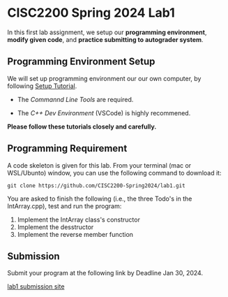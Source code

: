# CISC2200 Spring 2024 Lab1

In this first lab assignment, we setup our **programming environment**, **modify given code**,
and **practice submitting to autograder system**.


## Programming Environment Setup
We will set up programming environment our our own computer, by following [Setup Tutorial](https://eecs280staff.github.io/tutorials/). 

- The _Commannd Line Tools_ are required. 

- The _C++ Dev Environment_ (VSCode) is highly recommened.

**Please follow these tutorials closely and carefully.**

## Programming Requirement

A code skeleton is given for this lab. From your terminal (mac or WSL/Ubunto) window, you can use the following command to download it:
```
git clone https://github.com/CISC2200-Spring2024/lab1.git
```
You are asked to finish the following (i.e., the three Todo's in the IntArray.cpp), test and run the program:

1. Implement the IntArray class's constructor
2. Implement the desstructor 
3. Implement the reverse member function

## Submission 

Submit your program at the following link by Deadline Jan 30, 2024.

[lab1 submission site](https://storm.cis.fordham.edu:8443/web/project/1486)
